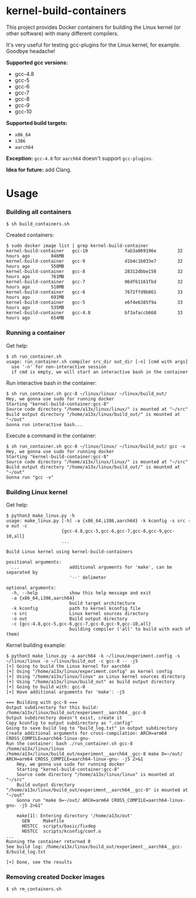 # kernel-build-containers

This project provides Docker containers for building the Linux kernel (or other software) with many different compilers.

It's very useful for testing gcc-plugins for the Linux kernel, for example. Goodbye headache!

__Supported gcc versions:__
 - gcc-4.8
 - gcc-5
 - gcc-6
 - gcc-7
 - gcc-8
 - gcc-9
 - gcc-10

__Supported build targets:__
 - `x86_64`
 - `i386`
 - `aarch64`

__Exception:__ `gcc-4.8` for `aarch64` doesn't support `gcc-plugins`.

__Idea for future:__ add Clang.

# Usage

### Building all containers

```console
$ sh build_containers.sh
```

Created containers:

```console
$ sudo docker image list | grep kernel-build-container
kernel-build-container   gcc-10              fab3a069196e        32 hours ago        846MB
kernel-build-container   gcc-9               d1b4c1b033e7        32 hours ago        558MB
kernel-build-container   gcc-8               28312dbbe158        32 hours ago        761MB
kernel-build-container   gcc-7               06df61161fbd        32 hours ago        518MB
kernel-build-container   gcc-6               7672ffd9b861        33 hours ago        691MB
kernel-build-container   gcc-5               e6f4e6385f9a        33 hours ago        535MB
kernel-build-container   gcc-4.8             bf3afaccb668        33 hours ago        654MB
```

### Running a container

Get help:

```console
$ sh run_container.sh
usage: run_container.sh compiler src_dir out_dir [-n] [cmd with args]
  use '-n' for non-interactive session
  if cmd is empty, we will start an interactive bash in the container
```

Run interactive bash in the container:

```console
$ sh run_container.sh gcc-8 ~/linux/linux/ ~/linux/build_out/ 
Hey, we gonna use sudo for running docker
Starting "kernel-build-container:gcc-8"
Source code directory "/home/a13x/linux/linux/" is mounted at "~/src"
Build output directory "/home/a13x/linux/build_out/" is mounted at "~/out"
Gonna run interactive bash...
```

Execute a command in the container:

```console
$ sh run_container.sh gcc-8 ~/linux/linux/ ~/linux/build_out/ gcc -v
Hey, we gonna use sudo for running docker
Starting "kernel-build-container:gcc-8"
Source code directory "/home/a13x/linux/linux/" is mounted at "~/src"
Build output directory "/home/a13x/linux/build_out/" is mounted at "~/out"
Gonna run "gcc -v"
```

### Building Linux kernel

Get help:

```console
$ python3 make_linux.py -h
usage: make_linux.py [-h] -a {x86_64,i386,aarch64} -k kconfig -s src -o out -c
                     {gcc-4.8,gcc-5,gcc-6,gcc-7,gcc-8,gcc-9,gcc-10,all}
                     ...

Build Linux kernel using kernel-build-containers

positional arguments:
  ...                   additional arguments for 'make', can be separated by
                        '--' delimeter

optional arguments:
  -h, --help            show this help message and exit
  -a {x86_64,i386,aarch64}
                        build target architecture
  -k kconfig            path to kernel kconfig file
  -s src                Linux kernel sources directory
  -o out                Build output directory
  -c {gcc-4.8,gcc-5,gcc-6,gcc-7,gcc-8,gcc-9,gcc-10,all}
                        building compiler ('all' to build with each of them)
```

Kernel building example:

```console
$ python3 make_linux.py -a aarch64 -k ~/linux/experiment.config -s ~/linux/linux -o ~/linux/build_out -c gcc-8 -- -j5
[+] Going to build the Linux kernel for aarch64
[+] Using "/home/a13x/linux/experiment.config" as kernel config
[+] Using "/home/a13x/linux/linux" as Linux kernel sources directory
[+] Using "/home/a13x/linux/build_out" as build output directory
[+] Going to build with: gcc-8
[+] Have additional arguments for 'make': -j5

=== Building with gcc-8 ===
Output subdirectory for this build: /home/a13x/linux/build_out/experiment__aarch64__gcc-8
Output subdirectory doesn't exist, create it
Copy kconfig to output subdirectory as ".config"
Going to save build log to "build_log.txt" in output subdirectory
Create additional arguments for cross-compilation: ARCH=arm64 CROSS_COMPILE=aarch64-linux-gnu-
Run the container: bash ./run_container.sh gcc-8 /home/a13x/linux/linux /home/a13x/linux/build_out/experiment__aarch64__gcc-8 make O=~/out/ ARCH=arm64 CROSS_COMPILE=aarch64-linux-gnu- -j5 2>&1
    Hey, we gonna use sudo for running docker
    Starting "kernel-build-container:gcc-8"
    Source code directory "/home/a13x/linux/linux" is mounted at "~/src"
    Build output directory "/home/a13x/linux/build_out/experiment__aarch64__gcc-8" is mounted at "~/out"
    Gonna run "make O=~/out/ ARCH=arm64 CROSS_COMPILE=aarch64-linux-gnu- -j5 2>&1"
    
    make[1]: Entering directory '/home/a13x/out'
      GEN     Makefile
      HOSTCC  scripts/basic/fixdep
      HOSTCC  scripts/kconfig/conf.o
...
Running the container returned 0
See build log: /home/a13x/linux/build_out/experiment__aarch64__gcc-8/build_log.txt

[+] Done, see the results
```

### Removing created Docker images

```console
$ sh rm_containers.sh
```


